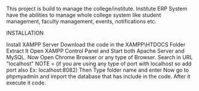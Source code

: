 This project is build to manage the college/institute. Institute ERP System have the abilities to manage whole college system like student management, faculty management, events, notifications etc.

INSTALLATION

Install XAMPP Server
Download the code in the XAMPP\HTDOCS Folder
Extract It
Open XAMPP Control Panel and Start both Apache Server and MySQL.
Now Open Chrome Browser or any type of Browser.
Search in URL "localhost" NOTE = (if you are using any type of port with localhost so add port also Ex: localhost:8082)
Then Type folder name and enter
Now go to phpmyadmin and import the database that has include in the code.
After it execute it code.
